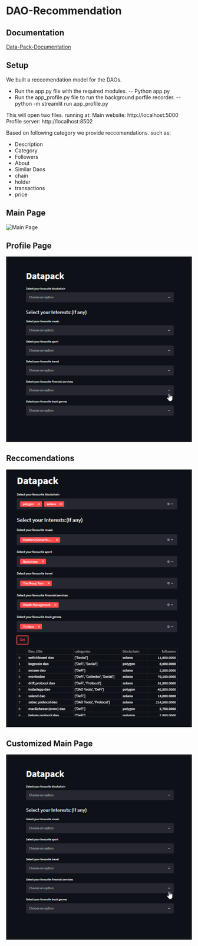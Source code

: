 # DAO-Recommendation

## Documentation

[Data-Pack-Documentation](https://docs.google.com/document/d/1rC8gX94hyrQdGD2GhDgvm0l4uNMDx9src6QonSsHpXA/edit?usp=sharing)

## Setup

We built a reccomendation model for the DAOs.
- Run the app.py file with the required modules.
-- Python app.py
- Run the app_profile.py file to run the background porfile recorder.
-- python -m streamlit run app_profile.py


This will open two files.
running at:
Main website: http://localhost:5000
Profile server: http://localhost:8502

Based on following category we provide reccomendations.
such as:
- Description
- Category
- Followers
- About
- Similar Daos
- chain
- holder
- transactions 
- price

## Main Page
![Main Page](./poc/page-1.png)
## Profile Page
![Profile Page](./poc/page-2.png)
## Reccomendations
![Reccomendations](./poc/page-3.png)
## Customized Main Page
![Customized Main Page](./poc/page-2.png)
